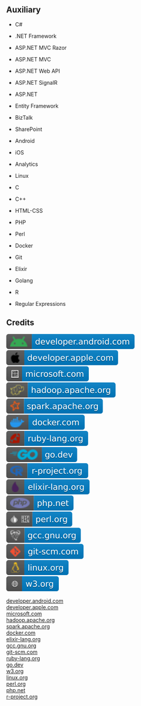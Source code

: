 Auxiliary
---------

- C#

- .NET Framework

- ASP.NET MVC Razor

- ASP.NET MVC

- ASP.NET Web API

- ASP.NET SignalR

- ASP.NET

- Entity Framework

- BizTalk

- SharePoint

- Android

- iOS

- Analytics

- Linux

- C

- C++

- HTML-CSS

- PHP

- Perl

- Docker

- Git

- Elixir

- Golang

- R

- Regular Expressions

Credits
-------
[![image](
Credits/developer.android.com.svg?raw=true)](https://developer.android.com/)  
[![image](
Credits/developer.apple.com.svg?raw=true)](https://developer.apple.com/)  
[![image](
Credits/microsoft.com.svg?raw=true)](https://microsoft.com/)  
[![image](
Credits/hadoop.apache.org.svg?raw=true)](https://hadoop.apache.org/)  
[![image](
Credits/spark.apache.org.svg?raw=true)](https://spark.apache.org/)  
[![image](
Credits/docker.com.svg?raw=true)](https://docker.com/)  
[![image](
Credits/ruby-lang.org.svg?raw=true)](https://ruby-lang.org/)  
[![image](
Credits/go.dev.svg?raw=true)](https://go.dev/)  
[![image](
Credits/r-project.org.svg?raw=true)](https://r-project.org/)  
[![image](
Credits/elixir-lang.org.svg?raw=true)](https://elixir-lang.org/)  
[![image](
Credits/php.net.svg?raw=true)](https://php.net/)  
[![image](
Credits/perl.org.svg?raw=true)](https://perl.org/)  
[![image](
Credits/gcc.gnu.org.svg?raw=true)](https://gcc.gnu.org/)  
[![image](
Credits/git-scm.com.svg?raw=true)](https://git-scm.com/)  
[![image](
Credits/linux.org.svg?raw=true)](https://linux.org/)  
[![image](
Credits/w3.org.svg?raw=true)](https://w3.org/)  


[developer.android.com](https://developer.android.com/)  
[developer.apple.com](https://developer.apple.com/)  
[microsoft.com](https://microsoft.com/)  
[hadoop.apache.org](https://hadoop.apache.org/)  
[spark.apache.org](https://spark.apache.org/)  
[docker.com](https://docker.com/)  
[elixir-lang.org](https://elixir-lang.org/)  
[gcc.gnu.org](https://gcc.gnu.org/)  
[git-scm.com](https://git-scm.com/)  
[ruby-lang.org](https://ruby-lang.org/)  
[go.dev](https://go.dev/)  
[w3.org](https://w3.org/)  
[linux.org](https://linux.org/)  
[perl.org](https://perl.org/)  
[php.net](https://php.net/)  
[r-project.org](https://r-project.org/)
